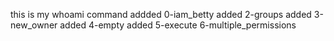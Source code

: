 this is my whoami command
addded 0-iam_betty
added 2-groups
added 3-new_owner
added 4-empty
added 5-execute
6-multiple_permissions
